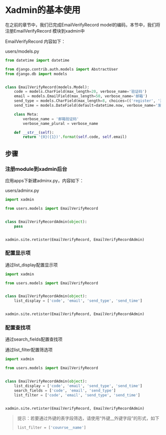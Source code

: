# Xadmin的基本使用

在之前的章节中，我们已完成EmailVerifyRecord model的编码，本节中，我们将注册EmailVerifyRecord 模块到xadmin中

EmailVerifyRecord 内容如下：

users/models.py

```python
from datetime import datetime

from django.contrib.auth.models import AbstractUser
from django.db import models


class EmailVerifyRecord(models.Model):
    code = models.CharField(max_length=20, verbose_name='验证码')
    email = models.EmailField(max_length=50, verbose_name='邮箱')
    send_type = models.CharField(max_length=8, choices=(('register', '注册'), ('forget', '找回密码')), verbose_name='验证码类型')
    send_time = models.DateField(default=datetime.now, verbose_name='发送时间')

    class Meta:
        verbose_name = '邮箱验证码'
        verbose_name_plural = verbose_name

    def __str__(self):
        return '{0}({1})'.format(self.code, self.email)
```

## 步骤

### 注册module到xadmin后台

应用apps下新建adminx.py，内容如下：

users/adminx.py

```python
import xadmin

from users.models import EmailVerifyRecord


class EmailVerifyRecordAdmin(object):
    pass


xadmin.site.retister(EmailVerifyRecord, EmailVerifyRecordAdmin)
```



### 配置显示项

通过list_display配置显示项

```python
import xadmin

from users.models import EmailVerifyRecord


class EmailVerifyRecordAdmin(object):
    list_display = ['code', 'email', 'send_type', 'send_time']


xadmin.site.retister(EmailVerifyRecord, EmailVerifyRecordAdmin)
```



### 配置查找项

通过search_fields配置查找项

通过list_filter配置筛选项

```python
import xadmin

from users.models import EmailVerifyRecord


class EmailVerifyRecordAdmin(object):
    list_display = ['code', 'email', 'send_type', 'send_time']
    search_fields = ['code', 'email', 'send_type']
    list_filter = ['code', 'email', 'send_type', 'send_time']


xadmin.site.retister(EmailVerifyRecord, EmailVerifyRecordAdmin)
```

> 提示：若要通过外键的表字段筛选，请使用“外键__外键字段”的形式，如下
>
> ```python
> list_filter = ['counrse__name']
> ```

